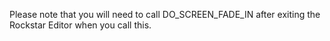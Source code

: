 Please note that you will need to call DO_SCREEN_FADE_IN after exiting the Rockstar Editor when you call this.